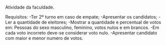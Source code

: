 Atividade da faculdade.

Requisitos:
-Ter 2º turno em caso de empate;
-Apresentar os candidatos;
-Ler a quantidade de eleitores;
-Mostrar a quantidade e percentual de votos em: Pessoas do sexo masculino, feminino, votos nulos e em brancos.
-Em cada voto incorreto deve-se considerar voto nulo.
-Apresentar candidato com maior e menor numero de votos.
